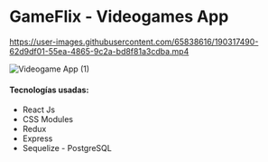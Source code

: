 # GameFlix - Videogames App

https://user-images.githubusercontent.com/65838616/190317490-62d9df01-55ea-4865-9c2a-bd8f81a3cdba.mp4

![Videogame App (1)](https://user-images.githubusercontent.com/65838616/211249643-01a1dee8-ad3e-4ce5-9a3b-3140f72d3cd0.png)

#### Tecnologías usadas:
- React Js
- CSS Modules
- Redux
- Express
- Sequelize - PostgreSQL




